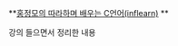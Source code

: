 **[홍정모의 따라하며 배우는 C언어(inflearn)](https://www.inflearn.com/course/following-c/dashboard) **<br>

강의 들으면서 정리한 내용